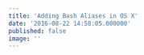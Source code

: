 ```yaml
---
title: 'Adding Bash Aliases in OS X'
date: '2016-08-22 14:58:05.000000'
published: false
image: ''
---
```

